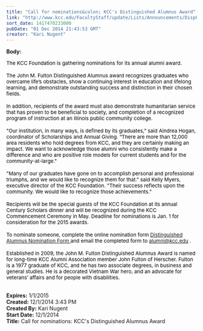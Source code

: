 ```yaml
---
title: "Call for nominations&colon; KCC's Distinguished Alumnus Award"
link: "http://www.kcc.edu/FacultyStaff/update/Lists/Announcements/DispForm.aspx?ID=1754"
sort_date: 1417470233000
pubDate: "01 Dec 2014 21:43:53 GMT"
creator: "Kari Nugent"
---
```


<div><b>Body:</b> <div class="ExternalClass3E0C2D90F8FE456186E7710F10489B2A"><p><span style="font-size:10pt;color:#000000">The KCC Foundation is gathering nominations for its annual alumni award. </span><br style="font-size:10pt;color:#000000" /><br style="font-size:10pt;color:#000000" /><span style="font-size:10pt;color:#000000">The John M. Fulton Distinguished Alumnus award recognizes graduates who overcame life’s obstacles, show a continuing interest in education and lifelong learning, and demonstrate outstanding success and distinction in their chosen fields. </span><br style="font-size:10pt;color:#000000" /><br style="font-size:10pt;color:#000000" /><span style="font-size:10pt;color:#000000">In addition, recipients of the award must also demonstrate humanitarian service that has proven to be beneficial to society, and completion of a recognized program of instruction at an Illinois public community college.</span><br style="font-size:10pt;color:#000000" /><br style="font-size:10pt;color:#000000" /><span style="font-size:10pt;color:#000000">&quot;Our institution, in many ways, is defined by its graduates,” said Aindrea Hogan, coordinator of Scholarships and Annual Giving. “There are more than 12,000 area residents who hold degrees from KCC, and they are certainly making an impact. We want to acknowledge those alumni who consistently make a difference and who are positive role models for current students and for the community-at-large.&quot;</span><br style="font-size:10pt;color:#000000" /><br style="font-size:10pt;color:#000000" /><span style="font-size:10pt;color:#000000">&quot;Many of our graduates have gone on to accomplish personal and professional triumphs, and we would like to recognize them for that.&quot; said Kelly Myers, executive director of the KCC Foundation. &quot;Their success reflects upon the community. We would like to recognize those achievements.&quot;</span><br style="font-size:10pt;color:#000000" /><br style="font-size:10pt;color:#000000" /><span style="font-size:10pt;color:#000000">Recipients will be the special guests of the KCC Foundation at its annual Century Scholars dinner and will be recognized during the KCC Commencement Ceremony in May. Deadline for nominations is Jan. 1 for consideration for the 2015 awards.</span><br /><br /><span style="font-size:10pt;color:#000000">To nominate someone, complete the online nomination form</span><span style="font-size:10pt"> </span><a href="/Foundation/alumni/distinguished/Documents/distinguished-alumni-form.pdf" style="font-size:10pt">Distinguished Alumnus Nomination Form </a><span style="font-size:10pt;color:#000000">and email the completed form to</span><span style="font-size:10pt"> </span><a href="mailto:alumni@kcc.edu" style="font-size:10pt">alumni@kcc.edu</a><span style="font-size:10pt"> .</span><br style="font-size:10pt" /><br style="font-size:10pt" /><span style="font-size:10pt;color:#000000">Established in 2009, the John M. Fulton Distinguished Alumnus Award is named for long-time KCC Alumni Association member John Fulton of Herscher. Fulton is a 1977 graduate of KCC, and he has two associate degrees, in business and general studies. He is a decorated Vietnam War hero, and an advocate for veterans’ affairs and for people with disabilities. </span><br style="font-size:10pt" /><br /></p></div></div>
<div><b>Expires:</b> 1/1/2015</div>
<div><b>Created:</b> 12/1/2014 3:43 PM</div>
<div><b>Created By:</b> Kari Nugent</div>
<div><b>Start Date:</b> 12/1/2014</div>
<div><b>Title:</b> Call for nominations: KCC&#39;s Distinguished Alumnus Award</div>
